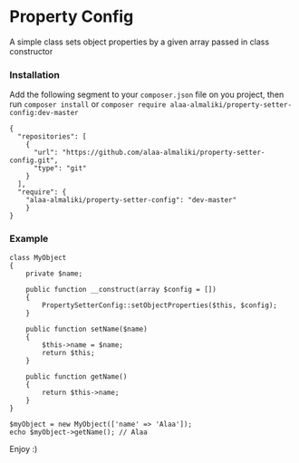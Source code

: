 # Property Config
A simple class sets object properties by a given array passed in class constructor
### Installation
Add the following segment to your `composer.json` file on you project, then run `composer install` or `composer require alaa-almaliki/property-setter-config:dev-master`
```
{
  "repositories": [
    {
      "url": "https://github.com/alaa-almaliki/property-setter-config.git",
      "type": "git"
    }
  ],
  "require": {
    "alaa-almaliki/property-setter-config": "dev-master"
    }
}
```
### Example
```
class MyObject
{
    private $name;
    
    public function __construct(array $config = [])
    {
        PropertySetterConfig::setObjectProperties($this, $config);
    }

    public function setName($name)
    {
        $this->name = $name;
        return $this;
    }
    
    public function getName()
    {
        return $this->name;
    }
}

$myObject = new MyObject(['name' => 'Alaa']);
echo $myObject->getName(); // Alaa

```

Enjoy :)